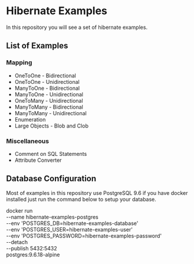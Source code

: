 # Hibernate Examples

In this repository you will see a set of hibernate examples.


## List of Examples


### Mapping

* OneToOne - Bidirectional
* OneToOne - Unidirectional
* ManyToOne - Bidirectional
* ManyToOne - Unidirectional
* OneToMany - Unidirectional
* ManyToMany - Bidirectional
* ManyToMany - Unidirectional
* Enumeration
* Large Objects - Blob and Clob

### Miscellaneous

* Comment on SQL Statements
* Attribute Converter


## Database Configuration

Most of examples in this repository use PostgreSQL 9.6 if you have docker installed just run the command below to setup your database.


docker run \
    --name hibernate-examples-postgres \
    --env 'POSTGRES_DB=hibernate-examples-database' \
    --env 'POSTGRES_USER=hibernate-examples-user' \
    --env 'POSTGRES_PASSWORD=hibernate-examples-password' \
    --detach \
    --publish 5432:5432 \
    postgres:9.6.18-alpine
